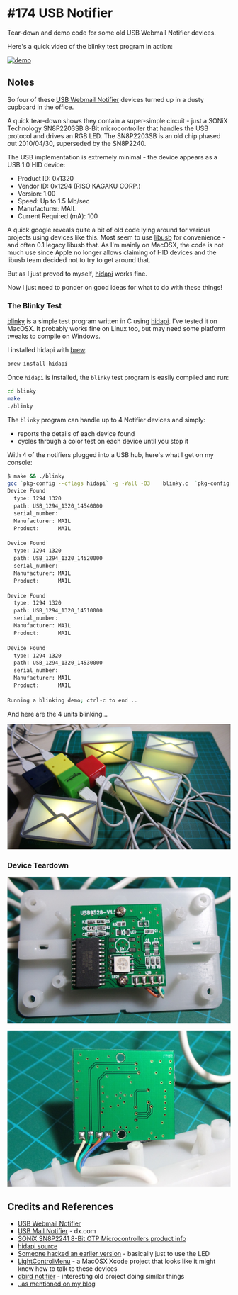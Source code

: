 # #174 USB Notifier

Tear-down and demo code for some old USB Webmail Notifier devices.

Here's a quick video of the blinky test program in action:

[![demo](https://img.youtube.com/vi/KEg5rtU9RK4/0.jpg)](https://www.youtube.com/watch?v=KEg5rtU9RK4)

## Notes

So four of these [USB Webmail Notifier](http://www.usbgeek.com/products/usb-webmail-notifier) devices turned up in a dusty cupboard
in the office.

A quick tear-down shows they contain a super-simple circuit - just a
SONiX Technology SN8P2203SB 8-Bit microcontroller that handles the USB protocol and drives an RGB LED.
The SN8P2203SB is an old chip phased out 2010/04/30, superseded by the SN8P2240.

The USB implementation is extremely minimal - the device appears as a USB 1.0 HID device:

* Product ID: 0x1320
* Vendor ID:  0x1294  (RISO KAGAKU CORP.)
* Version:  1.00
* Speed:  Up to 1.5 Mb/sec
* Manufacturer: MAIL
* Current Required (mA):  100

A quick google reveals quite a bit of old code lying around for various projects using devices like this.
Most seem to use [libusb](http://www.libusb.org/) for convenience - and often 0.1 legacy libusb that.
As I'm mainly on MacOSX, the code is not much use since Apple no longer allows claiming of HID devices
and the libusb team decided not to try to get around that.

But as I just proved to myself, [hidapi](http://www.signal11.us/oss/hidapi/) works fine.

Now I just need to ponder on good ideas for what to do with these things!

### The Blinky Test

[blinky](./blinky/blinky.c) is a simple test program written in C using [hidapi](http://www.signal11.us/oss/hidapi/).
I've tested it on MacOSX. It probably works fine on Linux too, but may need some platform tweaks to compile on Windows.

I installed hidapi with [brew](http://brew.sh/):

```sh
brew install hidapi
```

Once `hidapi` is installed, the `blinky` test program is easily compiled and run:

```sh
cd blinky
make
./blinky
```

The `blinky` program can handle up to 4 Notifier devices and simply:

* reports the details of each device found
* cycles through a color test on each device until you stop it

With 4 of the notifiers plugged into a USB hub, here's what I get on my console:

```sh
$ make && ./blinky
gcc `pkg-config --cflags hidapi` -g -Wall -O3    blinky.c  `pkg-config --libs hidapi` -o blinky
Device Found
  type: 1294 1320
  path: USB_1294_1320_14540000
  serial_number:
  Manufacturer: MAIL
  Product:      MAIL

Device Found
  type: 1294 1320
  path: USB_1294_1320_14520000
  serial_number:
  Manufacturer: MAIL
  Product:      MAIL

Device Found
  type: 1294 1320
  path: USB_1294_1320_14510000
  serial_number:
  Manufacturer: MAIL
  Product:      MAIL

Device Found
  type: 1294 1320
  path: USB_1294_1320_14530000
  serial_number:
  Manufacturer: MAIL
  Product:      MAIL

Running a blinking demo; ctrl-c to end ..

```

And here are the 4 units blinking...

![UsbNotifier_blinking_demo](./assets/UsbNotifier_blinking_demo.jpg?raw=true)

### Device Teardown

![PCB front](./assets/UsbNotifier_pcb_front.jpg?raw=true)

![PCB rear](./assets/UsbNotifier_pcb_rear.jpg?raw=true)

## Credits and References

* [USB Webmail Notifier](http://www.usbgeek.com/products/usb-webmail-notifier)
* [USB Mail Notifier](http://club.dx.com/forums/forums.dx/threadid.382581) - dx.com
* [SONiX SN8P2241 8-Bit OTP Microcontrollers product info](http://www.sonix.com.tw/article-en-1009-3146)
* [hidapi source](http://www.signal11.us/oss/hidapi/)
* [Someone hacked an earlier version](http://www.wabbitwanch.net/blog/?p=728) - basically just to use the LED
* [LightControlMenu](https://github.com/bettse/LightControlMenu) - a MacOSX Xcode project that looks like it might know how to talk to these devices
* [dbird notifier](http://sourceforge.net/projects/dbirdnotifier/) - interesting old project doing similar things
* [..as mentioned on my blog](https://blog.tardate.com/2016/02/littlearduinoprojects174-usb-led.html)
